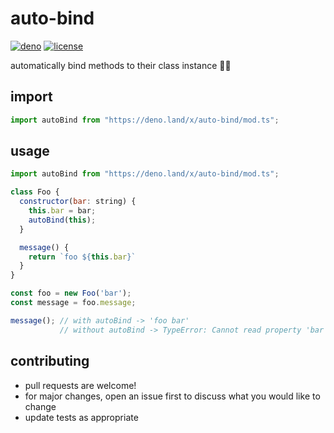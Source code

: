 # auto-bind
[![deno](https://img.shields.io/badge/deno-161e2e?style=flat-square&logo=deno)](https://deno.land/x/auto-bind)
[![license](https://img.shields.io/github/license/jgchk/auto-bind?style=flat-square)](https://choosealicense.com/licenses/gpl-3.0/)

automatically bind methods to their class instance :star2::sparkles:

## import

```javascript
import autoBind from "https://deno.land/x/auto-bind/mod.ts";
```

## usage

```javascript
import autoBind from "https://deno.land/x/auto-bind/mod.ts";

class Foo {
  constructor(bar: string) {
    this.bar = bar;
    autoBind(this);
  }

  message() {
    return `foo ${this.bar}`
  }
}

const foo = new Foo('bar');
const message = foo.message;

message(); // with autoBind -> 'foo bar'
           // without autoBind -> TypeError: Cannot read property 'bar' of undefined
```

## contributing
- pull requests are welcome!
- for major changes, open an issue first to discuss what you would like to change
- update tests as appropriate
